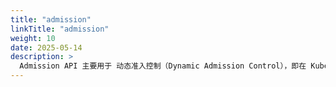 ```yaml
---
title: "admission"
linkTitle: "admission"
weight: 10
date: 2025-05-14
description: >
  Admission API 主要用于 动态准入控制（Dynamic Admission Control），即在 Kubernetes API 请求被处理之前或之后，对其进行 拦截、验证或修改。 
---
```








